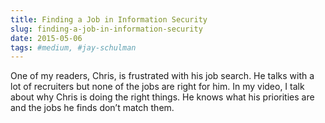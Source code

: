 ```yaml
---
title: Finding a Job in Information Security
slug: finding-a-job-in-information-security
date: 2015-05-06
tags: #medium, #jay-schulman
---
```


One of my readers, Chris, is frustrated with his job search. He talks with a lot of recruiters but none of the jobs are right for him. In my video, I talk about why Chris is doing the right things. He knows what his priorities are and the jobs he finds don’t match them.
